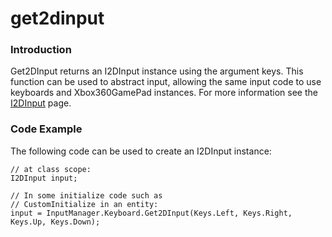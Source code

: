 # get2dinput

### Introduction

Get2DInput returns an I2DInput instance using the argument keys. This function can be used to abstract input, allowing the same input code to use keyboards and Xbox360GamePad instances. For more information see the [I2DInput](../i2dinput.md) page.

### Code Example

The following code can be used to create an I2DInput instance:

```lang:c#
// at class scope:
I2DInput input;

// In some initialize code such as
// CustomInitialize in an entity:
input = InputManager.Keyboard.Get2DInput(Keys.Left, Keys.Right, Keys.Up, Keys.Down);
```

&#x20;
